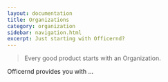 ```yaml
---
layout: documentation
title: Organizations
category: organization
sidebar: navigation.html
excerpt: Just starting with Officernd?
---
```


> Every good product starts with an Organization.

Officernd provides you with ...